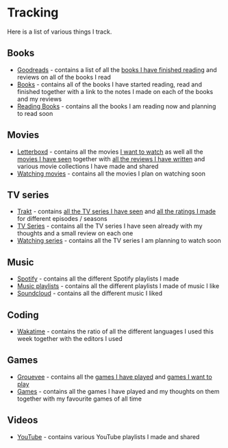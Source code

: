 # Tracking
Here is a list of various things I track.

## Books
- [Goodreads](https://www.goodreads.com/user/show/15768482-nikita-voloboev) - contains a list of all the [books I have finished reading](https://www.goodreads.com/review/list/15768482?shelf=read) and reviews on all of the books I read
- [Books](../books/Books.md) - contains all of the books I have started reading, read and finished together with a link to the notes I made on each of the books and my reviews
- [Reading Books](../working-on/reading-books.md) - contains all the books I am reading now and planning to read soon

## Movies
- [Letterboxd](https://letterboxd.com/NikitaVoloboev/) - contains all the movies [I want to watch](https://letterboxd.com/nikitavoloboev/watchlist/) as well all the [movies I have seen](https://letterboxd.com/nikitavoloboev/films/) together with [all the reviews I have written](https://letterboxd.com/nikitavoloboev/films/reviews/by/added/) and various movie collections I have made and shared
- [Watching movies](../movies/watching-movies.md) - contains all the movies I plan on watching soon

## TV series
- [Trakt](https://trakt.tv/users/nikivi) - contains [all the TV series I have seen](https://trakt.tv/users/nikivi/history) and [all the ratings I made](https://trakt.tv/users/nikivi/ratings) for different episodes /  seasons 
- [TV Series](../tv-series/tv-series.md) - contains all the TV series I have seen already with my thoughts and a small review on each one
- [Watching series](../tv-series/watching-series.md) - contains all the TV series I am planning to watch soon

## Music
- [Spotify](https://open.spotify.com/user/nikitavoloboev) - contains all the different Spotify playlists I made
- [Music playlists](../music/music-plays.md) - contains all the different playlists I made of music I like
- [Soundcloud](https://soundcloud.com/nikitavoloboev) - contains all the different music I liked

## Coding
- [Wakatime](https://wakatime.com/@nikivi) - contains the ratio of all the different languages I used this week together with the editors I used

## Games
- [Grouevee](https://www.grouvee.com/user/nikivi/) - contains all the [games I have played](https://www.grouvee.com/user/nikivi/shelves/12649-played/?num=25) and [games I want to play](https://www.grouvee.com/user/nikivi/shelves/12652-wish-list/?num=25)
- [Games](../games/Games.md) - contains all the games I have played and my thoughts on them together with my favourite games of all time

## Videos
- [YouTube](../other/YouTube.md) - contains various YouTube playlists I made and shared